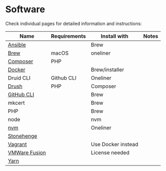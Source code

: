 # Software

Check individual pages for detailed information and instructions:

| Name | Requirements | Install with | Notes |
|------|--------------|--------------|-------|
| [Ansible](ansible.md) | | Brew
| [Brew](brew.md) | macOS | oneliner
| [Composer](composer.md) | PHP
| [Docker](docker.md) | | Brew/installer
| Druid CLI | Github CLI | Oneliner
| [Drush](drush.md) | PHP | Composer
| [GitHub CLI](https://cli.github.com/) | | Brew
| mkcert | | Brew
| PHP | | Brew
| node | | nvm
| [nvm](https://github.com/nvm-sh/nvm) | | Oneliner
| [Stonehenge](https://github.com/druidfi/stonehenge)
| [Vagrant](vagrant.md) | | Use Docker instead
| [VMWare Fusion](vmware_fusion.md) | | License needed
| [Yarn](yarn.md)
